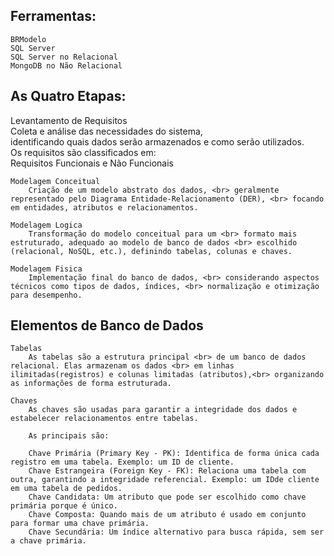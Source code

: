 ## Ferramentas:
	BRModelo
	SQL Server
	SQL Server no Relacional
	MongoDB no Não Relacional

## As Quatro Etapas:
Levantamento de Requisitos <br>
		Coleta e análise das necessidades do sistema, <br> identificando quais dados serão armazenados e como serão utilizados.<br>
		Os requisitos são classificados em:<br>
		Requisitos Funcionais e Não Funcionais
		
	Modelagem Conceitual
		Criação de um modelo abstrato dos dados, <br> geralmente representado pelo Diagrama Entidade-Relacionamento (DER), <br> focando em entidades, atributos e relacionamentos.
		
	Modelagem Logica
		Transformação do modelo conceitual para um <br> formato mais estruturado, adequado ao modelo de banco de dados <br> escolhido (relacional, NoSQL, etc.), definindo tabelas, colunas e chaves.
		
	Modelagem Fisica
		Implementação final do banco de dados, <br> considerando aspectos técnicos como tipos de dados, índices, <br> normalização e otimização para desempenho.
		
## Elementos de Banco de Dados
	Tabelas
		As tabelas são a estrutura principal <br> de um banco de dados relacional. Elas armazenam os dados <br> em linhas ilimitadas(registros) e colunas limitadas (atributos),<br> organizando as informações de forma estruturada.
			
	Chaves
		As chaves são usadas para garantir a integridade dos dados e estabelecer relacionamentos entre tabelas.
			
		As principais são:

		Chave Primária (Primary Key - PK): Identifica de forma única cada registro em uma tabela. Exemplo: um ID de cliente.
		Chave Estrangeira (Foreign Key - FK): Relaciona uma tabela com outra, garantindo a integridade referencial. Exemplo: um IDde cliente em uma tabela de pedidos.
		Chave Candidata: Um atributo que pode ser escolhido como chave primária porque é único.
		Chave Composta: Quando mais de um atributo é usado em conjunto para formar uma chave primária.
		Chave Secundária: Um índice alternativo para busca rápida, sem ser a chave primária.
	
